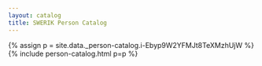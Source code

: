 ```yaml
---
layout: catalog
title: SWERIK Person Catalog
---
```

{% assign p = site.data._person-catalog.i-Ebyp9W2YFMJt8TeXMzhUjW %}
{% include person-catalog.html p=p %}

